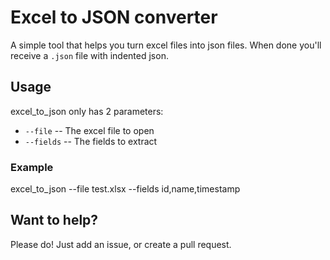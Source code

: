 # Excel to JSON converter

A simple tool that helps you turn excel files into json files. When done you'll receive a `.json` file with indented json.

## Usage

excel_to_json only has 2 parameters:
 - `--file` -- The excel file to open
 - `--fields` -- The fields to extract

### Example
excel_to_json --file test.xlsx --fields id,name,timestamp


## Want to help?
Please do! Just add an issue, or create a pull request.